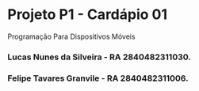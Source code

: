 # Projeto P1 - Cardápio 01
Programação Para Dispositivos Móveis

### Lucas Nunes da Silveira - RA 2840482311030.
### Felipe Tavares Granvile - RA 2840482311006.
